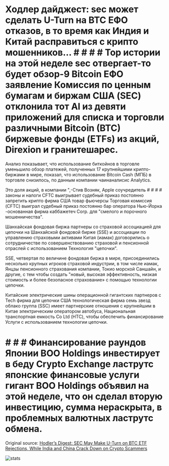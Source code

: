 # Ходлер дайджест: sec может сделать U-Turn на BTC ЕФО отказов, в то время как Индия и Китай расправиться с крипто мошенников... # # # # Top истории на этой неделе sec отвергает-то будет обзор-9 Bitcoin ЕФО заявление Комиссия по ценным бумагам и биржам США (SEC) отклонила тот Al из девяти приложений для списка и торговли различными Bitcoin (BTC) биржевые фонды (ETFs) из акций, Direxion и гранитешарес.

Анализ показывает, что использование биткойнов в торговле уменьшило обзор платежей, полученных 17 крупнейшими крипто-биржами в мире, показал, что использование Bitcoin Cash (МПБ) в торговле снизилось, по данным компании чаинаналисис Analytics.

Это доля акций, в компании ",-Стив Возняк, Apple соучредитель # # # # законы и налоги CFTC выигрывает судебный приказ постоянно запретить крипто фирма США товар фьючерсы Торговая комиссия (CFTC) выиграл судебный приказ постоянно бар оператора Нью-Йорка -основанная фирма каббажетеч Corp. для "смелого и порочного мошенничества".

Шанхайская фондовая биржа партнеры со страховой ассоциацией для цепочки на Шанхайской фондовой бирже (SSE) и ассоциации по управлению страховыми активами Китая (иамак) договорились о сотрудничестве по совершенствованию страховой и пенсионной отраслей с использованием Технология "цепочки".

SSE, четвертая по величине фондовая биржа в мире, присоединились несколько крупных игроков страховой индустрии, в том числе иамак, Янцзы пенсионного страхования компании, Токио морской Саншайн, и другие, с тем чтобы создать "новый, высокая эффективность, низкая стоимость и более безопасное страхование» с помощью технологии цепочки.

Китайские электрические шины операционной гигантских партнеров с Tech фирма для цепочки США технологическая фирма семь звезд облако группа (SSC) имеет партнерские отношения с крупнейшим в Китае электрическим оператором автобуса, Национальная транспортная емкость Co Ltd (НТС), чтобы обеспечить финансирование Услуги с использованием технологии цепочки.

# # # # Финансирование раундов Японии ВОО Holdings инвестирует в беду Crypto Exchange ластрутс японские финансовые услуги гигант ВОО Holdings объявил на этой неделе, что он сделал вторую инвестицию, сумма нераскрыта, в проблемных валютных ластрутс обмена.

Original source: [Hodler’s Digest: SEC May Make U-Turn on BTC ETF Rejections, While India and China Crack Down on Crypto Scammers](https://cointelegraph.com/news/hodlers-digest-sec-may-make-u-turn-on-btc-etf-rejections-while-india-and-china-crack-down-on-crypto-scammers)

![stats](https://c.statcounter.com/11760860/0/a89fa40b/1/ "stats")
